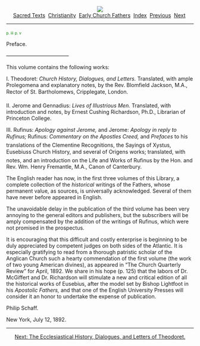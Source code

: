 <body>
 <center>
 <a href="../../../cdshop/index.htm"><img src="../../../cdshop/cdinfo.jpg" border="0"></a><br>
 <a href="../../../index.htm">Sacred Texts</a> 
 <a href="../../index.htm">Christianity</a> 
 <a href="../index.htm">Early Church Fathers</a> 
 <a href="index.htm">Index</a> 
 <a href="2030000.htm">Previous</a> 
 <a href="2030002.htm">Next</a> 
 </center>
 <hr>
 
 <p> <a name="iii"></a> <a name="page_iii"><font size="1" color="GREEN">p. iii</font></a> <a name="iii-Page_iii"></a>    <a name="page_v"><font size="1" color="GREEN">p. v</font></a> <a name="iii-Page_v"></a>
 </p><p class="c22"><a name="iii-p1"></a><span class="c21"><a name="iii-p1.1"></a>Preface.</span></p>  
 <p class="c2"><a name="iii-p2"></a>————————————</p>  
 <p class="c23"><a name="iii-p3"></a><span class="c12"><a name="iii-p3.1"></a>This</span> volume contains the following works:</p>  
 <p class="c24"><a name="iii-p4"></a>I. <span class="c14"><a name="iii-p4.1"></a>Theodoret</span>: <i>Church History, Dialogues, and Letters.</i> Translated, with ample Prolegomena and explanatory notes, by the Rev. <span class="c14"><a name="iii-p4.2"></a>Blomfield Jackson</span>, M.A., Rector of St. Bartholomews, Cripplegate, London.</p>  
 <p class="c24"><a name="iii-p5"></a>II. <span class="c14"><a name="iii-p5.1"></a>Jerome</span> and <span class="c14"><a name="iii-p5.2"></a>Gennadius</span>: <i>Lives of Illustrious Men.</i> Translated, with introduction and notes, by <span class="c14"><a name="iii-p5.3"></a>Ernest Cushing Richardson</span>, Ph.D., Librarian of Princeton College.</p>  
 <p class="c24"><a name="iii-p6"></a>III. <span class="c14"><a name="iii-p6.1"></a>Rufinus</span>: <i>Apology against Jerome,</i> and <span class="c14"><a name="iii-p6.2"></a>Jerome</span>: <i>Apology in reply to Rufinus;</i> <span class="c14"><a name="iii-p6.3"></a>Rufinus</span>: <i>Commentary on the Apostles Creed,</i> and <i>Prefaces</i> to his translations of the Clementine Recognitions, the Sayings of Xystus, Eusebiuss Church History, and several of Origens works; translated, with notes, and an introduction on the Life and Works of Rufinus by the Hon. and Rev. <span class="c14"><a name="iii-p6.4"></a>Wm.</span> <span class="c14"><a name="iii-p6.5"></a>Henry Fremantle</span>, M.A., Canon of Canterbury.</p>  
 <p class="c24"><a name="iii-p7"></a>The English reader has now, in the first three volumes of this Library, a complete collection of the <i>historical</i> writings of the Fathers, whose permanent value, as sources, is universally acknowledged. Several of them have never before appeared in English.</p>  
 <p class="c24"><a name="iii-p8"></a>The unavoidable delay in the publication of the third volume has been very annoying to the general editors and publishers, but the subscribers will be amply compensated by the addition of the writings of Rufinus, which were not promised in the prospectus.</p>  
 <p class="c24"><a name="iii-p9"></a>It is encouraging that this difficult and costly enterprise is beginning to be duly appreciated by competent judges on both sides of the Atlantic. It is especially gratifying to read from a thorough patristic scholar of the Anglican Church such a hearty commendation of the first volume (the work of two young American divines), as appeared in “The Church Quarterly Review” for April, 1892. We share in his hope (p. 125) that the labors of Dr. McGiffert and Dr. Richardson will stimulate a new and critical edition of all the historical works of Eusebius, after the model set by Bishop Lightfoot in his <i>Apostolic Fathers,</i> and that one of the English University Presses will consider it an honor to undertake the expense of publication.</p>  
 <p class="c25"><a name="iii-p10"></a><span class="c12"><a name="iii-p10.1"></a>Philip</span> <span class="c14"><a name="iii-p10.2"></a>Schaff</span>.</p>  
 <p class="c24"><a name="iii-p11"></a><span class="c12"><a name="iii-p11.1"></a>New</span> <span class="c14"><a name="iii-p11.2"></a>York</span>, July 12, 1892.</p>   
 <p>
 </p><p> 
 </p><p></p><hr>
 <center>
 <a href="2030002.htm">Next: The Ecclesiastical History, Dialogues, and Letters of Theodoret.</a></center>
 </body>